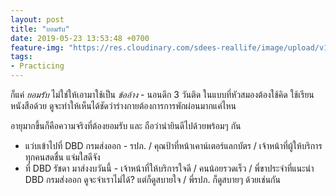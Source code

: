 ```yaml
---
layout: post
title: "ยอมรับ"
date: 2019-05-23 13:53:48 +0700
feature-img: "https://res.cloudinary.com/sdees-reallife/image/upload/v1555658919/sample_feature_img.png"
tags:
- Practicing
---
```

ก็แค่ *ยอมรับ* ไม่ใช่ให้เอามาใช้เป็น *ข้ออ้าง* - นอนดึก 3 วันติด ในแบบที่หัวสมองต้องใช้คิด ใช้เรียนหนังสือด้วย ดูจะทำให้เห็นได้ชัดว่าร่างกายต้องการการพักผ่อนมากแค่ไหน

อายุมากขึ้นก็คือความจริงที่ต้องยอมรับ และ ถือว่าน่ายินดีไปด้วยพร้อมๆ กัน

<i class="fa fa-child" style="color:plum"></i>

- แว่บเข้าไปที่ DBD กรมส่งออก - รปภ. / คุณป้าที่หน้าเคาน์เตอร์แลกบัตร / เจ้าหน้าที่ผู้ให้บริการ ทุกคนสดชื่น แจ่มใสดีจัง
- ที่ DBD รัชดา มาส่งงบวันนี้ - เจ้าหน้าที่ให้บริการใจดี / คนน้อยรวดเร็ว / พี่ขาประจำที่แนะนำ DBD กรมส่งออก ดูจะจำเราไม่ได้? แต่ก็ดูสบายใจ / พี่รปภ. ก็ดูสบายๆ ด้วยเช่นกัน
